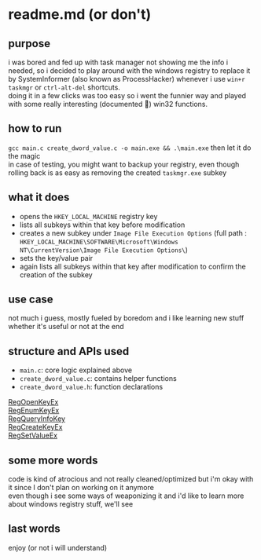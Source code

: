 # readme.md (or don't) 

## purpose
i was bored and fed up with task manager not showing me the info i needed, so i decided to play around with the windows registry to replace it by SystemInformer (also known as ProcessHacker) whenever i use `win+r` `taskmgr` or `ctrl-alt-del` shortcuts.  
doing it in a few clicks was too easy so i went the funnier way and played with some really interesting (documented 🙏) win32 functions.  

## how to run 

`gcc main.c create_dword_value.c -o main.exe && .\main.exe` then let it do the magic  
in case of testing, you might want to backup your registry, even though rolling back is as easy as removing the created `taskmgr.exe` subkey  

## what it does 

- opens the `HKEY_LOCAL_MACHINE` registry key 
- lists all subkeys within that key before modification  
- creates a new subkey under `Image File Execution Options` (full path : `HKEY_LOCAL_MACHINE\SOFTWARE\Microsoft\Windows NT\CurrentVersion\Image File Execution Options\`) 
- sets the key/value pair
- again lists all subkeys within that key after modification to confirm the creation of the subkey 

## use case 

not much i guess, mostly fueled by boredom and i like learning new stuff whether it's useful or not at the end

## structure and APIs used 

- `main.c`: core logic explained above 
- `create_dword_value.c`: contains helper functions
- `create_dword_value.h`: function declarations

[RegOpenKeyEx](https://learn.microsoft.com/en-us/windows/win32/api/winreg/nf-winreg-regopenkeyexa)  
[RegEnumKeyEx](https://learn.microsoft.com/en-us/windows/win32/api/winreg/nf-winreg-regenumkeyexa)  
[RegQueryInfoKey](https://learn.microsoft.com/en-us/windows/win32/api/winreg/nf-winreg-regqueryinfokeya)  
[RegCreateKeyEx](https://learn.microsoft.com/fr-fr/windows/win32/api/winreg/nf-winreg-regcreatekeyexa)  
[RegSetValueEx](https://learn.microsoft.com/fr-fr/windows/win32/api/winreg/nf-winreg-regsetvalueexa)

## some more words 

code is kind of atrocious and not really cleaned/optimized but i'm okay with it since I don't plan on working on it anymore  
even though i see some ways of weaponizing it and i'd like to learn more about windows registry stuff, we'll see

## last words 

enjoy (or not i will understand) 
